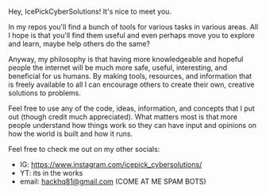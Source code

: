 Hey, IcePickCyberSolutions! It's nice to meet you.

In my repos you'll find a bunch of tools for various tasks in various areas.
All I hope is that you'll find them useful and even perhaps move you to explore and learn, maybe help others do the same?

Anyway, my philosophy is that having more knowledgeable and hopeful people the internet will be much more safe, useful, interesting, and beneficial for us humans.
By making tools, resources, and information that is freely available to all I can encourage others to create their own, creative solutions to problems. 

Feel free to use any of the code, ideas, information, and concepts that I put out (though credit much appreciated).
What matters most is that more people understand how things work so they can have input and opinions on how the world is built and how it runs. 

Feel free to check me out on my other socials:
- IG: https://www.instagram.com/icepick_cybersolutions/
- YT: its in the works
- email: hackhq81@gmail.com (COME AT ME SPAM BOTS)
